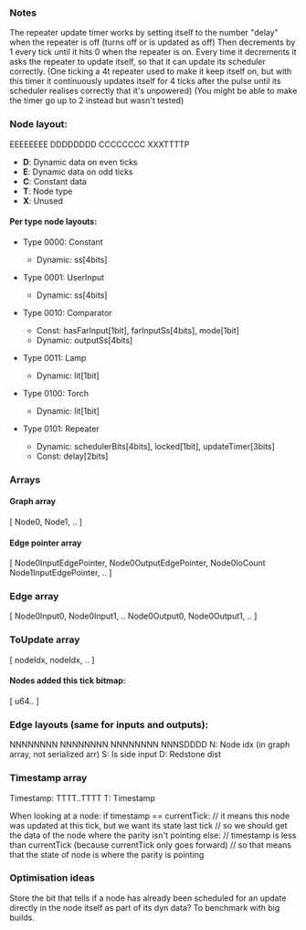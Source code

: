 






### Notes
The repeater update timer works by setting itself to the number "delay" when the repeater is off
(turns off or is updated as off)
Then decrements by 1 every tick until it hits 0 when the repeater is on. Every time it decrements
it asks the repeater to update itself, so that it can update its scheduler correctly.
(One ticking a 4t repeater used to make it keep itself on, but with this timer it continuously
updates itself for 4 ticks after the pulse until its scheduler realises correctly that it's
unpowered)
(You might be able to make the timer go up to 2 instead but wasn't tested)




### Node layout:

EEEEEEEE
DDDDDDDD
CCCCCCCC
XXXTTTTP

- **D**: Dynamic data on even ticks
- **E**: Dynamic data on odd ticks
- **C**: Constant data
- **T**: Node type
- **X**: Unused

#### Per type node layouts:

- Type 0000: Constant
  - Dynamic: ss[4bits]

- Type 0001: UserInput
  - Dynamic: ss[4bits]
  
- Type 0010: Comparator
  - Const: hasFarInput[1bit], farInputSs[4bits], mode[1bit]
  - Dynamic: outputSs[4bits]
  
- Type 0011: Lamp
  - Dynamic: lit[1bit]

- Type 0100: Torch
  - Dynamic: lit[1bit]

- Type 0101: Repeater
  - Dynamic: schedulerBits[4bits], locked[1bit], updateTimer[3bits]
  - Const: delay[2bits]



### Arrays
#### Graph array
[
    Node0, Node1, ..
]
#### Edge pointer array
[
    Node0InputEdgePointer, Node0OutputEdgePointer, Node0IoCount
    Node1InputEdgePointer, ..
]
### Edge array
[
    Node0Input0, Node0Input1, .. Node0Output0, Node0Output1, ..
]

### ToUpdate array
[
    nodeIdx, nodeIdx, ..
]
#### Nodes added this tick bitmap:
[
    u64..
]


### Edge layouts (same for inputs and outputs):

NNNNNNNN NNNNNNNN NNNNNNNN NNNSDDDD
N: Node idx (in graph array, not serialized arr)
S: Is side input
D: Redstone dist


### Timestamp array
Timestamp: TTTT..TTTT
T: Timestamp

When looking at a node:
if timestamp == currentTick:
    // it means this node was updated at this tick, but we want its state last tick
    // so we should get the data of the node where the parity isn't pointing
else:
    // timestamp is less than currentTick (because currentTick only goes forward)
    // so that means that the state of node is where the parity is pointing



### Optimisation ideas

Store the bit that tells if a node has already been scheduled for an update directly
in the node itself as part of its dyn data? To benchmark with big builds.